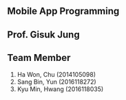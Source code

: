 
Mobile App Programming
----------------------

Prof. Gisuk Jung
----------------


Team Member
-----------

1. Ha Won, Chu (2014105098)
2. Sang Bin, Yun (2016118272)
3. Kyu Min, Hwang (2016118035)

